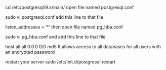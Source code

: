 cd /etc/postgresql/9.x/main/ open file named postgresql.conf

sudo vi postgresql.conf add this line to that file

listen\_addresses = ’\*’ then open file named pg\_hba.conf

sudo vi pg\_hba.conf and add this line to that file

host all all 0.0.0.0/0 md5 It allows access to all databases for all users with an encrypted password

restart your server sudo /etc/init.d/postgresql restart

